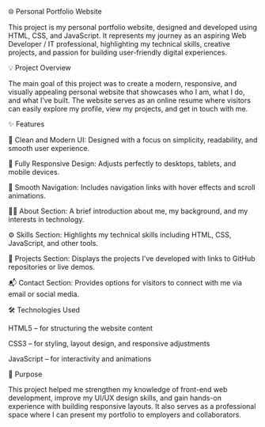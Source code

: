 🌐 Personal Portfolio Website

This project is my personal portfolio website, designed and developed using HTML, CSS, and JavaScript. It represents my journey as an aspiring Web Developer / IT professional, highlighting my technical skills, creative projects, and passion for building user-friendly digital experiences.

💡 Project Overview

The main goal of this project was to create a modern, responsive, and visually appealing personal website that showcases who I am, what I do, and what I’ve built. The website serves as an online resume where visitors can easily explore my profile, view my projects, and get in touch with me.

✨ Features

🎨 Clean and Modern UI: Designed with a focus on simplicity, readability, and smooth user experience.

📱 Fully Responsive Design: Adjusts perfectly to desktops, tablets, and mobile devices.

🧭 Smooth Navigation: Includes navigation links with hover effects and scroll animations.

🧑‍💼 About Section: A brief introduction about me, my background, and my interests in technology.

⚙️ Skills Section: Highlights my technical skills including HTML, CSS, JavaScript, and other tools.

💼 Projects Section: Displays the projects I’ve developed with links to GitHub repositories or live demos.

📬 Contact Section: Provides options for visitors to connect with me via email or social media.

🛠️ Technologies Used

HTML5 – for structuring the website content

CSS3 – for styling, layout design, and responsive adjustments

JavaScript – for interactivity and animations

🚀 Purpose

This project helped me strengthen my knowledge of front-end web development, improve my UI/UX design skills, and gain hands-on experience with building responsive layouts. It also serves as a professional space where I can present my portfolio to employers and collaborators.
